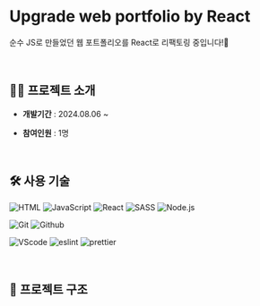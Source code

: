 # Upgrade web portfolio by React

순수 JS로 만들었던 웹 포트폴리오를 React로 리팩토링 중입니다!🙂

<br/>

<!-- ## 💻 배포주소

<br/> -->

## 👨‍🏫 프로젝트 소개

- **개발기간** : 2024.08.06 ~

- **참여인원** : 1명

<br/>

## 🛠 사용 기술

![HTML](https://img.shields.io/badge/HTML-E34F26?style=for-the-badge&logo=html5&logoColor=white)
![JavaScript](https://img.shields.io/badge/JavaScript-F7DF1E?style=for-the-badge&logo=javascript&logoColor=black)
![React](https://img.shields.io/badge/React-61DAFB?style=for-the-badge&logo=react&logoColor=black)
![SASS](https://img.shields.io/badge/SASS-CC6699?style=for-the-badge&logo=Sass&logoColor=white)
![Node.js](https://img.shields.io/badge/Node.js-339933?style=for-the-badge&logo=node.js&logoColor=white)

![Git](https://img.shields.io/badge/Git-F05032?style=for-the-badge&logo=git&logoColor=white)
![Github](https://img.shields.io/badge/GitHub-181717?style=for-the-badge&logo=github&logoColor=white)

![VScode](https://img.shields.io/badge/VS_Code-007ACC?style=for-the-badge&logo=visual-studio-code&logoColor=white)
![eslint](https://img.shields.io/badge/eslint-4B32C3?style=for-the-badge&logo=eslint&logoColor=white)
![prettier](https://img.shields.io/badge/Prettier-F7B93E?style=for-the-badge&logo=prettier&logoColor=black)

<br/>

## 📁 프로젝트 구조

```bash

```
